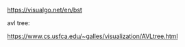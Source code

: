 https://visualgo.net/en/bst

avl tree:

https://www.cs.usfca.edu/~galles/visualization/AVLtree.html
